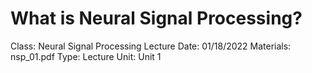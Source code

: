 # What is Neural Signal Processing?

Class: Neural Signal Processing
Lecture Date: 01/18/2022
Materials: nsp_01.pdf
Type: Lecture
Unit: Unit 1